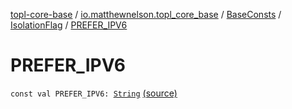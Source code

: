 [topl-core-base](../../../index.md) / [io.matthewnelson.topl_core_base](../../index.md) / [BaseConsts](../index.md) / [IsolationFlag](index.md) / [PREFER_IPV6](./-p-r-e-f-e-r_-i-p-v6.md)

# PREFER_IPV6

`const val PREFER_IPV6: `[`String`](https://kotlinlang.org/api/latest/jvm/stdlib/kotlin/-string/index.html) [(source)](https://github.com/05nelsonm/TorOnionProxyLibrary-Android/blob/master/topl-core-base/src/main/java/io/matthewnelson/topl_core_base/BaseConsts.kt#L288)